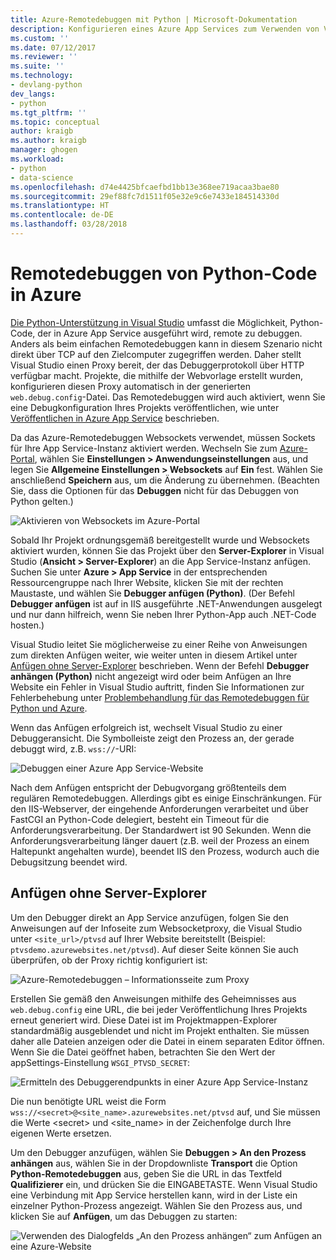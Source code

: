 ```yaml
---
title: Azure-Remotedebuggen mit Python | Microsoft-Dokumentation
description: Konfigurieren eines Azure App Services zum Verwenden von Visual Studio für das Remotedebuggen einer Python-Anwendung.
ms.custom: ''
ms.date: 07/12/2017
ms.reviewer: ''
ms.suite: ''
ms.technology:
- devlang-python
dev_langs:
- python
ms.tgt_pltfrm: ''
ms.topic: conceptual
author: kraigb
ms.author: kraigb
manager: ghogen
ms.workload:
- python
- data-science
ms.openlocfilehash: d74e4425bfcaefbd1bb13e368ee719acaa3bae80
ms.sourcegitcommit: 29ef88fc7d1511f05e32e9c6e7433e184514330d
ms.translationtype: HT
ms.contentlocale: de-DE
ms.lasthandoff: 03/28/2018
---
```

# <a name="remotely-debugging-python-code-on-azure"></a>Remotedebuggen von Python-Code in Azure

[Die Python-Unterstützung in Visual Studio](installing-python-support-in-visual-studio.md) umfasst die Möglichkeit, Python-Code, der in Azure App Service ausgeführt wird, remote zu debuggen. Anders als beim einfachen Remotedebuggen kann in diesem Szenario nicht direkt über TCP auf den Zielcomputer zugegriffen werden. Daher stellt Visual Studio einen Proxy bereit, der das Debuggerprotokoll über HTTP verfügbar macht. Projekte, die mithilfe der Webvorlage erstellt wurden, konfigurieren diesen Proxy automatisch in der generierten `web.debug.config`-Datei. Das Remotedebuggen wird auch aktiviert, wenn Sie eine Debugkonfiguration Ihres Projekts veröffentlichen, wie unter [Veröffentlichen in Azure App Service](python-web-application-project-templates.md#publishing-to-azure-app-service) beschrieben.

Da das Azure-Remotedebuggen Websockets verwendet, müssen Sockets für Ihre App Service-Instanz aktiviert werden. Wechseln Sie zum [Azure-Portal](https://portal.azure.com), wählen Sie **Einstellungen > Anwendungseinstellungen** aus, und legen Sie **Allgemeine Einstellungen > Websockets** auf **Ein** fest. Wählen Sie anschließend **Speichern** aus, um die Änderung zu übernehmen. (Beachten Sie, dass die Optionen für das **Debuggen** nicht für das Debuggen von Python gelten.)

![Aktivieren von Websockets im Azure-Portal](media/azure-remote-debugging-enable-web-sockets.png)

Sobald Ihr Projekt ordnungsgemäß bereitgestellt wurde und Websockets aktiviert wurden, können Sie das Projekt über den **Server-Explorer** in Visual Studio (**Ansicht > Server-Explorer**) an die App Service-Instanz anfügen. Suchen Sie unter **Azure > App Service** in der entsprechenden Ressourcengruppe nach Ihrer Website, klicken Sie mit der rechten Maustaste, und wählen Sie **Debugger anfügen (Python)**. (Der Befehl **Debugger anfügen** ist auf in IIS ausgeführte .NET-Anwendungen ausgelegt und nur dann hilfreich, wenn Sie neben Ihrer Python-App auch .NET-Code hosten.)

Visual Studio leitet Sie möglicherweise zu einer Reihe von Anweisungen zum direkten Anfügen weiter, wie weiter unten in diesem Artikel unter [Anfügen ohne Server-Explorer](#attaching-without-server-explorer) beschrieben. Wenn der Befehl **Debugger anhängen (Python)** nicht angezeigt wird oder beim Anfügen an Ihre Website ein Fehler in Visual Studio auftritt, finden Sie Informationen zur Fehlerbehebung unter [Problembehandlung für das Remotedebuggen für Python und Azure](debugging-remote-python-code-on-azure-troubleshooting.md).

Wenn das Anfügen erfolgreich ist, wechselt Visual Studio zu einer Debuggeransicht. Die Symbolleiste zeigt den Prozess an, der gerade debuggt wird, z.B. `wss://`-URI:

![Debuggen einer Azure App Service-Website](media/azure-remote-debugging-attached.png)

Nach dem Anfügen entspricht der Debugvorgang größtenteils dem regulären Remotedebuggen. Allerdings gibt es einige Einschränkungen. Für den IIS-Webserver, der eingehende Anforderungen verarbeitet und über FastCGI an Python-Code delegiert, besteht ein Timeout für die Anforderungsverarbeitung. Der Standardwert ist 90 Sekunden. Wenn die Anforderungsverarbeitung länger dauert (z.B. weil der Prozess an einem Haltepunkt angehalten wurde), beendet IIS den Prozess, wodurch auch die Debugsitzung beendet wird. 

## <a name="attaching-without-server-explorer"></a>Anfügen ohne Server-Explorer

Um den Debugger direkt an App Service anzufügen, folgen Sie den Anweisungen auf der Infoseite zum Websocketproxy, die Visual Studio unter `<site_url>/ptvsd` auf Ihrer Website bereitstellt (Beispiel: `ptvsdemo.azurewebsites.net/ptvsd`). Auf dieser Seite können Sie auch überprüfen, ob der Proxy richtig konfiguriert ist:

![Azure-Remotedebuggen – Informationsseite zum Proxy](media/azure-remote-debugging-proxy-info-page.png)

Erstellen Sie gemäß den Anweisungen mithilfe des Geheimnisses aus `web.debug.config` eine URL, die bei jeder Veröffentlichung Ihres Projekts erneut generiert wird. Diese Datei ist im Projektmappen-Explorer standardmäßig ausgeblendet und nicht im Projekt enthalten. Sie müssen daher alle Dateien anzeigen oder die Datei in einem separaten Editor öffnen. Wenn Sie die Datei geöffnet haben, betrachten Sie den Wert der appSettings-Einstellung `WSGI_PTVSD_SECRET`:

![Ermitteln des Debuggerendpunkts in einer Azure App Service-Instanz](media/azure-remote-debugging-secret.png)

Die nun benötigte URL weist die Form `wss://<secret>@<site_name>.azurewebsites.net/ptvsd` auf, und Sie müssen die Werte &lt;secret&gt; und &lt;site_name&gt; in der Zeichenfolge durch Ihre eigenen Werte ersetzen.

Um den Debugger anzufügen, wählen Sie **Debuggen > An den Prozess anhängen** aus, wählen Sie in der Dropdownliste **Transport** die Option **Python-Remotedebuggen** aus, geben Sie die URL in das Textfeld **Qualifizierer** ein, und drücken Sie die EINGABETASTE. Wenn Visual Studio eine Verbindung mit App Service herstellen kann, wird in der Liste ein einzelner Python-Prozess angezeigt. Wählen Sie den Prozess aus, und klicken Sie auf **Anfügen**, um das Debuggen zu starten:

![Verwenden des Dialogfelds „An den Prozess anhängen“ zum Anfügen an eine Azure-Website](media/azure-remote-debugging-manual-attach.png)
